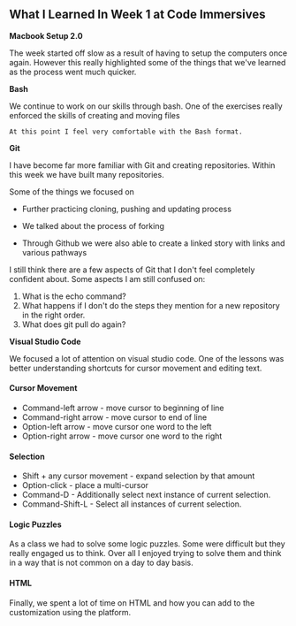 ## **What I Learned In Week 1 at Code Immersives**

**Macbook Setup 2.0**

The week started off slow as a result of having to setup the computers once again.  However this really highlighted some of the things that we've learned as the process went much quicker.


**Bash**

We continue to work on our skills through bash.  One of the exercises really enforced the skills of creating and moving files
    
    At this point I feel very comfortable with the Bash format.


**Git**

I have become far more familiar with Git and creating repositories.  Within this week we have built many repositories. 

Some of the things we focused on

* Further practicing cloning, pushing and updating process

* We talked about the process of forking 

* Through Github we were also able to create a linked story with links and various pathways

I still think there are a few aspects of Git that I don't feel completely confident about.  Some aspects I am still confused on:
1. What is the echo command?
2. What happens if I don't do the steps they mention for a new repository in the right order.  
3. What does git pull do again?

**Visual Studio Code**

We focused a lot of attention on visual studio code.  One of the lessons was better understanding shortcuts for cursor movement and editing text.

#### Cursor Movement

* Command-left arrow - move cursor to beginning of line
* Command-right arrow - move cursor to end of line
* Option-left arrow - move cursor one word to the left
* Option-right arrow - move cursor one word to the right


#### Selection

* Shift + any cursor movement - expand selection by that amount
* Option-click - place a multi-cursor
* Command-D - Additionally select next instance of current selection.
* Command-Shift-L - Select all instances of current selection.

#### Logic Puzzles
As a class we had to solve some logic puzzles.  Some were difficult but they really engaged us to think.  Over all I enjoyed trying to solve them and think in a way that is not common on a day to day basis.

####  HTML

Finally, we spent a lot of time on HTML and how you can add to the customization using the platform. 